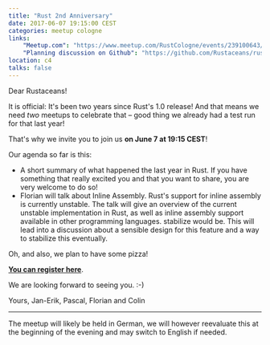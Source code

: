 ```yaml
---
title: "Rust 2nd Anniversary"
date: 2017-06-07 19:15:00 CEST
categories: meetup cologne
links:
    "Meetup.com": "https://www.meetup.com/RustCologne/events/239100643/"
    "Planning discussion on Github": "https://github.com/Rustaceans/rust-cologne/issues/31"
location: c4
talks: false
---
```


Dear Rustaceans!

It is official: It's been two years since Rust's 1.0 release! And that means we
need *two* meetups to celebrate that – good thing we already had a test run for
that last year!

That's why we invite you to join us **on June 7 at 19:15 CEST**!

Our agenda so far is this:

* A short summary of what happened the last year in Rust. If you have something
that really excited you and that you want to share, you are very welcome to do so!
* Florian will talk about Inline Assembly. Rust's support for inline assembly is currently
unstable. The talk will give an overview of the current unstable implementation in Rust,
as well as inline assembly support available in other programming languages.
stabilize would be. This will lead into a discussion about a sensible design for this feature and a way to stabilize this eventually.

Oh, and also, we plan to have some pizza!

**[You can register here](https://www.meetup.com/RustCologne/events/239100643/)**.

We are looking forward to seeing you. :-)

Yours, Jan-Erik, Pascal, Florian and Colin

- - -

The meetup will likely be held in German, we will however reevaluate this at the beginning of the evening and may switch to English if needed.
